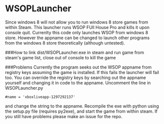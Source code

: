 WSOPLauncher
============
Since windows 8 will not allow you to run windows 8 store games from within Steam. 
This launcher runs WSOP FUll House Pro and kills it upon console quit. 
Currenlty this code only launches WSOP from windows 8 store. 
However the appname can be changed to launch other programs from the windows 8 store theoretically (although untested). 

###How to
link dist/WSOPLauncher.exe in steam and run game from steam's game list, close out of console to kill the game

###Problems
Currently the program seeks out the WSOP appname from registry keys assuming the game is installed. 
If this fails the launcher will fail too. 
You can override the registry keys by searching out the appname yourself and changing it in code to the appname. 
Uncomment the line in WSOPLauncher.py

    #name = 'xboxliveapp-1297292137'
and change the string to the appname.
Recompile the exe with python using the setup.py file (requires py2exe), and start the game from within steam. 
If you still have problems please make an issue for the repo. 
